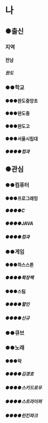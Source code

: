 # 나
## ●출신
   ### 지역
   #### 전남
   ##### 완도
### ●●학교
#### ●●●완도중앙초
#### ●●●완도중
#### ●●●완도고
#### ●●●서울시립대
##### ●●●●컴과
## ●관심
### ●●컴퓨터
#### ●●●프로그래밍
##### ●●●●C
##### ●●●●JAVA
##### ●●●●컴과
### ●●게임
#### ●●●하스스톤
##### ●●●●확장팩
#### ●●●스팀
##### ●●●●할인
##### ●●●●신규
### ●●큐브
### ●●노래
#### ●●●락
##### ●●●●김경호
##### ●●●●스키드로우
##### ●●●●스트라이퍼
##### ●●●●린킨파크
